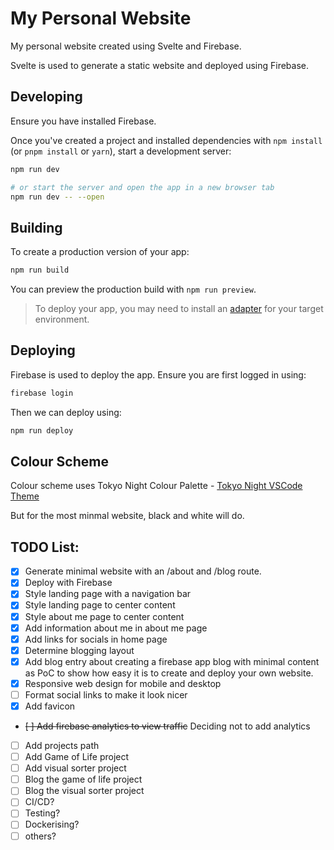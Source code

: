 # My Personal Website

My personal website created using Svelte and Firebase.

Svelte is used to generate a static website and deployed using Firebase.

## Developing

Ensure you have installed Firebase.

Once you've created a project and installed dependencies with `npm install` (or `pnpm install` or `yarn`), start a development server:

```bash
npm run dev

# or start the server and open the app in a new browser tab
npm run dev -- --open
```

## Building

To create a production version of your app:

```bash
npm run build
```

You can preview the production build with `npm run preview`.

> To deploy your app, you may need to install an [adapter](https://kit.svelte.dev/docs/adapters) for your target environment.

## Deploying

Firebase is used to deploy the app. Ensure you are first logged in using:

```bash
firebase login
```

Then we can deploy using:

```bash
npm run deploy
```

## Colour Scheme

Colour scheme uses Tokyo Night Colour Palette - [Tokyo Night VSCode Theme](https://github.com/enkia/tokyo-night-vscode-theme)

But for the most minmal website, black and white will do.

## TODO List:

- [x] Generate minimal website with an /about and /blog route.
- [x] Deploy with Firebase
- [x] Style landing page with a navigation bar
- [x] Style landing page to center content
- [x] Style about me page to center content
- [x] Add information about me in about me page
- [x] Add links for socials in home page
- [x] Determine blogging layout
- [x] Add blog entry about creating a firebase app blog with minimal content as PoC to show how easy it is to create and deploy your own website.
- [x] Responsive web design for mobile and desktop
- [ ] Format social links to make it look nicer
- [x] Add favicon
- ~~[ ] Add firebase analytics to view traffic~~ Deciding not to add analytics
- [ ] Add projects path
- [ ] Add Game of Life project
- [ ] Add visual sorter project
- [ ] Blog the game of life project
- [ ] Blog the visual sorter project
- [ ] CI/CD?
- [ ] Testing?
- [ ] Dockerising?
- [ ] others?
